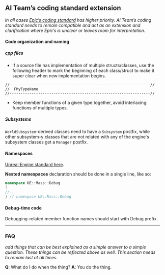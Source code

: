 ## AI Team’s coding standard extension 

_In all cases [Epic’s coding standard](https://docs.unrealengine.com/en-US/ProductionPipelines/DevelopmentSetup/CodingStandard/index.html) has higher priority. AI Team’s coding standard needs to remain compatible and act as an extension and clarification where Epic’s is unclear or leaves room for interpretation._

#### Code organization and naming

##### cpp files
* If a source file has implementation of multiple structs/classes, use the following header to mark the beginning of each class/struct to make it super clear when new implementation begins.

```
//----------------------------------------------------------------//
//  FMyTypeName
//----------------------------------------------------------------//
```
* Keep member functions of a given type together, avoid interlacing functions of multiple types.

##### Subsystems 
`WorldSubsystem`-derived classes need to have a `Subsystem` postfix, while other subsystem-y classes that are not related with any of the engine's subsystem classes get a `Manager` postfix.

#### Namespaces 

[Unreal Engine standard here](https://docs.unrealengine.com/en-US/ProductionPipelines/DevelopmentSetup/CodingStandard/index.html#namespaces).

**Nested namespaces** declaration should be done in a single line, like so:

```c++
namespace UE::Mass::Debug
{ 
//...	
} // namespace UE::Mass::Debug
```


#### Debug-time code

Debugging-related member function names should start with Debug prefix.

___

### FAQ
*add things that can be best explained as a simple answer to a simple question. These things can be reflected above as well. This section needs to remain last at all times.* 

**Q**: What do I do when the thing?
**A**: You do the thing.